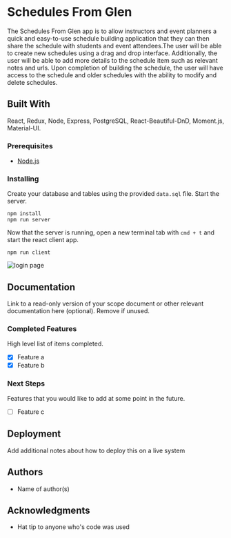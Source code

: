 # Schedules From Glen

The Schedules From Glen app is to allow instructors and event planners a quick and easy-to-use schedule building application that they can then share the schedule with students and event attendees.The user will be able to create new schedules using a drag and drop interface. Additionally, the user will be able to add more details to the schedule item such as relevant notes and urls. Upon completion of building the schedule, the user will have access to the schedule and older schedules with the ability to modify and delete schedules.

## Built With

React, Redux, Node, Express, PostgreSQL, React-Beautiful-DnD, Moment.js, Material-UI.

### Prerequisites

- [Node.js](https://nodejs.org/en/)

### Installing

Create your database and tables using the provided `data.sql` file. Start the server.

```
npm install
npm run server
```

Now that the server is running, open a new terminal tab with `cmd + t` and start the react client app.

```
npm run client
```

![login page](components/images/login)

## Documentation

Link to a read-only version of your scope document or other relevant documentation here (optional). Remove if unused.

### Completed Features

High level list of items completed.

- [x] Feature a
- [x] Feature b

### Next Steps

Features that you would like to add at some point in the future.

- [ ] Feature c

## Deployment

Add additional notes about how to deploy this on a live system

## Authors

* Name of author(s)


## Acknowledgments

* Hat tip to anyone who's code was used

